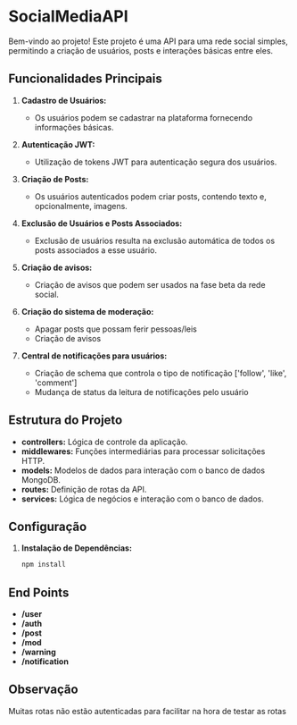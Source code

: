 # SocialMediaAPI

Bem-vindo ao projeto! Este projeto é uma API para uma rede social simples, permitindo a criação de usuários, posts e interações básicas entre eles.

## Funcionalidades Principais

1. **Cadastro de Usuários:**
   - Os usuários podem se cadastrar na plataforma fornecendo informações básicas.

2. **Autenticação JWT:**
   - Utilização de tokens JWT para autenticação segura dos usuários.

3. **Criação de Posts:**
   - Os usuários autenticados podem criar posts, contendo texto e, opcionalmente, imagens.

4. **Exclusão de Usuários e Posts Associados:**
   - Exclusão de usuários resulta na exclusão automática de todos os posts associados a esse usuário.
     
5. **Criação de avisos:**
   - Criação de avisos que podem ser usados na fase beta da rede social.

6. **Criação do sistema de moderação:**
   - Apagar posts que possam ferir pessoas/leis
   - Criação de avisos   
7. **Central de notificações para usuários:**
   - Criação de schema que controla o tipo de notificação ['follow', 'like', 'comment']
   - Mudança de status da leitura de notificações pelo usuário   

## Estrutura do Projeto

- **controllers:** Lógica de controle da aplicação.
- **middlewares:** Funções intermediárias para processar solicitações HTTP.
- **models:** Modelos de dados para interação com o banco de dados MongoDB.
- **routes:** Definição de rotas da API.
- **services:** Lógica de negócios e interação com o banco de dados.

## Configuração

1. **Instalação de Dependências:**
   ```bash
   npm install

## End Points
- **/user**
- **/auth**
- **/post**
- **/mod**
- **/warning**
- **/notification**



## Observação
   Muitas rotas não estão autenticadas para facilitar na hora de testar as rotas
